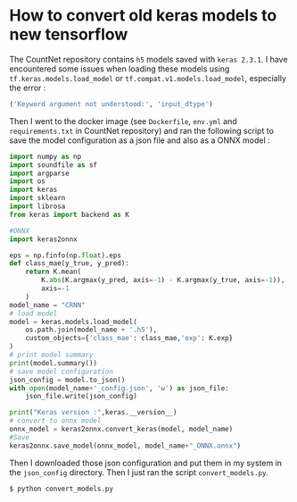 # How to convert old keras models to new tensorflow 
The CountNet repository contains `h5` models saved with `keras 2.3.1`. I have encountered some issues when loading these models using `tf.keras.models.load_model` or `tf.compat.v1.models.load_model`, especially the error :
```python
('Keyword argument not understood:', 'input_dtype')
```
Then I went to the docker image (see `Dockerfile`, `env.yml` and `requirements.txt` in CountNet repository) and ran the following script to save the model configuration as a json file and also as a ONNX model :
```python
import numpy as np
import soundfile as sf
import argparse
import os
import keras
import sklearn
import librosa
from keras import backend as K

#ONNX
import keras2onnx

eps = np.finfo(np.float).eps
def class_mae(y_true, y_pred):
    return K.mean(
        K.abs(K.argmax(y_pred, axis=-1) - K.argmax(y_true, axis=-1)),
        axis=-1
    )
model_name = "CRNN"
# load model
model = keras.models.load_model(
    os.path.join(model_name + '.h5'),
    custom_objects={'class_mae': class_mae,'exp': K.exp}
)
# print model summary
print(model.summary())
# save model configuration
json_config = model.to_json()
with open(model_name+'_config.json', 'w') as json_file:
    json_file.write(json_config)

print("Keras version :",keras.__version__)
# convert to onnx model
onnx_model = keras2onnx.convert_keras(model, model_name)
#Save
keras2onnx.save_model(onnx_model, model_name+"_ONNX.onnx")
```
Then I downloaded those json configuration and put them in my system in the `json_config` directory.
Then I just ran the script `convert_models.py`. 
```bash
$ python convert_models.py
```
